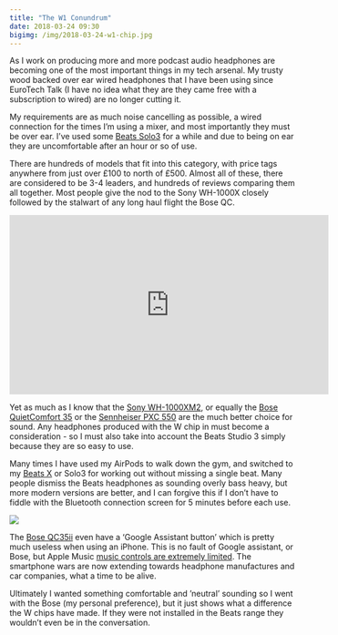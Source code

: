 ```yaml
---
title: "The W1 Conundrum"
date: 2018-03-24 09:30
bigimg: /img/2018-03-24-w1-chip.jpg
---
```

As I work on producing more and more podcast audio headphones are becoming one of the most important things in my tech arsenal. My trusty wood backed over ear wired headphones that I have been using since EuroTech Talk (I have no idea what they are they came free with a subscription to wired) are no longer cutting it. 

My requirements are as much noise cancelling as possible, a wired connection for the times I’m using a mixer, and most importantly they must be over ear. I’ve used some [Beats Solo3](https://www.amazon.co.uk/Beats-Dr-Dre-Wireless-Headphones-Black/dp/B01LW0M4J1/ref=as_li_ss_tl?s=electronics&ie=UTF8&qid=1521882178&sr=1-1&keywords=solo+3&linkCode=ll1&tag=gr36-21&linkId=a876c4c968415aac9658e0cce98feb52) for a while and due to being on ear they are uncomfortable after an hour or so of use. 

There are hundreds of models that fit into this category, with price tags anywhere from just over £100 to north of £500. Almost all of these, there are considered to be 3-4 leaders, and hundreds of reviews comparing them all together. Most people give the nod to the Sony WH-1000X closely followed by the stalwart of any long haul flight the Bose QC. 

<iframe width="560" height="315" src="https://www.youtube.com/embed/EcnU3xkYWiw" frameborder="0" allow="autoplay; encrypted-media" allowfullscreen></iframe>

Yet as much as I know that the [Sony WH-1000XM2](https://www.amazon.co.uk/Sony-WH-1000XM2-Cancelling-Resolution-Recognition-Black/dp/B074ZRG5MN/ref=as_li_ss_tl?s=electronics&ie=UTF8&qid=1521881813&sr=1-1&keywords=sony+1000xm2&linkCode=ll1&tag=gr36-21&linkId=1d3870b83c3e3f092a00db5a8ea802a9), or equally the [Bose QuietComfort 35](https://www.amazon.co.uk/Bose-QuietComfort-Wireless-Headphones-Cancelling/dp/B01E3SNO1G/ref=as_li_ss_tl?s=electronics&ie=UTF8&qid=1521881787&sr=1-1&keywords=BOse+QC35&linkCode=ll1&tag=gr36-21&linkId=7c0d32d221b6eb1d208501606080b5fd) or the [Sennheiser PXC 550](https://www.amazon.co.uk/Sennheiser-PXC-550-Wireless-Cancelling-Black/dp/B01E3XLNA0/ref=as_li_ss_tl?ie=UTF8&qid=1521881730&sr=8-2&keywords=Sennheiser+PXC+550&linkCode=ll1&tag=gr36-21&linkId=e4cc1101fde208a3a4a5290d7e15b438) are the much better choice for sound. Any headphones produced with the W chip in must become a consideration - so I must also take into account the Beats Studio 3 simply because they are so easy to use.

Many times I have used my AirPods to walk down the gym, and switched to my [Beats X](https://www.amazon.co.uk/Beats-Dr-Dre-BeatsX-Earphones-Black/dp/B01LW9IKX7/ref=as_li_ss_tl?s=electronics&ie=UTF8&qid=1521884335&sr=1-1&keywords=beats+x&linkCode=ll1&tag=gr36-21&linkId=265528e898c78c9ed48651da32c1d568) or Solo3 for working out without missing a single beat. Many people dismiss the Beats headphones as sounding overly bass heavy, but more modern versions are better, and I can forgive this if I don’t have to fiddle with the Bluetooth connection screen for 5 minutes before each use. 

![](https://gr36.com/img/2018-03-24-bose-qc35ii.jpeg)

The [Bose QC35ii](https://www.amazon.co.uk/Bose-QuietComfort-Wireless-Headphones-Cancelling/dp/B01E3SNO1G/ref=as_li_ss_tl?s=electronics&ie=UTF8&qid=1521881787&sr=1-1&keywords=BOse+QC35&linkCode=ll1&tag=gr36-21&linkId=7c0d32d221b6eb1d208501606080b5fd) even have a ‘Google Assistant button’ which is pretty much useless when using an iPhone.  This is no fault of Google assistant, or Bose, but Apple Music [music controls are extremely limited](https://www.youtube.com/watch?v=5YKe2nndGUc).  The smartphone wars are now extending towards headphone manufactures and car companies, what a time to be alive.

Ultimately I wanted something comfortable and ’neutral’ sounding so I went with the Bose (my personal preference), but it just shows what a difference the W chips have made. If they were not installed in the Beats range they wouldn’t even be in the conversation. 
